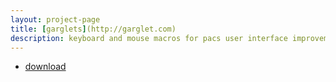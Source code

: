 ```yaml
---
layout: project-page
title: [garglets](http://garglet.com)
description: keyboard and mouse macros for pacs user interface improvements
---
```


- [download](https://www.dropbox.com/s/hhvmoa69ikl611n/rungarglet.exe?dl=0)


             
 
 
 
